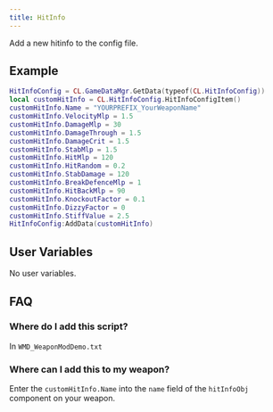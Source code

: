 ```yaml
---
title: HitInfo
---
```


Add a new hitinfo to the config file.

## Example

```lua
HitInfoConfig = CL.GameDataMgr.GetData(typeof(CL.HitInfoConfig))
local customHitInfo = CL.HitInfoConfig.HitInfoConfigItem()
customHitInfo.Name = "YOURPREFIX_YourWeaponName"
customHitInfo.VelocityMlp = 1.5
customHitInfo.DamageMlp = 30
customHitInfo.DamageThrough = 1.5
customHitInfo.DamageCrit = 1.5
customHitInfo.StabMlp = 1.5
customHitInfo.HitMlp = 120
customHitInfo.HitRandom = 0.2
customHitInfo.StabDamage = 120
customHitInfo.BreakDefenceMlp = 1
customHitInfo.HitBackMlp = 90
customHitInfo.KnockoutFactor = 0.1
customHitInfo.DizzyFactor = 0
customHitInfo.StiffValue = 2.5
HitInfoConfig:AddData(customHitInfo)
```

## User Variables

No user variables.

## FAQ

### Where do I add this script?

In `WMD_WeaponModDemo.txt`

### Where can I add this to my weapon?

Enter the `customHitInfo.Name` into the `name` field of the `hitInfoObj` component on your weapon. 
